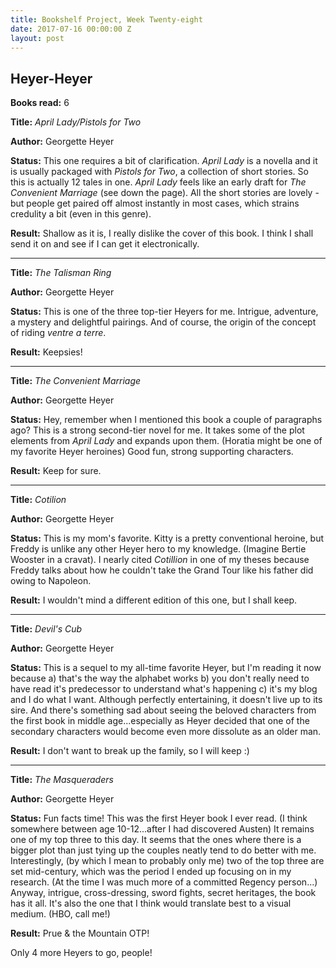 ```yaml
---
title: Bookshelf Project, Week Twenty-eight
date: 2017-07-16 00:00:00 Z
layout: post
---
```


## Heyer-Heyer

**Books read:** 6

**Title:** _April Lady/Pistols for Two_

**Author:** Georgette Heyer

**Status:** This one requires a bit of clarification. _April Lady_ is a novella and it is usually packaged with _Pistols for Two_, a collection of short stories. So this is actually 12 tales in one. _April Lady_ feels like an early draft for _The Convenient Marriage_ (see down the page). All the short stories are lovely -but people get paired off almost instantly in most cases, which strains credulity a bit (even in this genre).

**Result:** Shallow as it is, I really dislike the cover of this book. I think I shall send it on and see if I can get it electronically.

---
**Title:** _The Talisman Ring_

**Author:** Georgette Heyer

**Status:** This is one of the three top-tier Heyers for me. Intrigue, adventure, a mystery and delightful pairings. And of course, the origin of the concept of riding _ventre a terre_.

**Result:** Keepsies!

---
**Title:** _The Convenient Marriage_

**Author:** Georgette Heyer

**Status:** Hey, remember when I mentioned this book a couple of paragraphs ago? This is a strong second-tier novel for me. It takes some of the plot elements from _April Lady_ and expands upon them. (Horatia might be one of my favorite Heyer heroines) Good fun, strong supporting characters.

**Result:** Keep for sure.

---
**Title:** _Cotilion_

**Author:** Georgette Heyer

**Status:** This is my mom's favorite. Kitty is a pretty conventional heroine, but Freddy is unlike any other Heyer hero to my knowledge. (Imagine Bertie Wooster in a cravat). I nearly cited _Cotillion_ in one of my theses because Freddy talks about how he couldn't take the Grand Tour like his father did owing to Napoleon.

**Result:** I wouldn't mind a different edition of this one, but I shall keep.

---
**Title:** _Devil's Cub_

**Author:** Georgette Heyer

**Status:** This is a sequel to my all-time favorite Heyer, but I'm reading it now because a) that's the way the alphabet works b) you don't really need to have read it's predecessor to understand what's happening c) it's my blog and I do what I want. Although perfectly entertaining, it doesn't live up to its sire. And there's something sad about seeing the beloved characters from the first book in middle age...especially as Heyer decided that one of the secondary characters would become even more dissolute as an older man.

**Result:** I don't want to break up the family, so I will keep :)

---
**Title:** _The Masqueraders_

**Author:** Georgette Heyer

**Status:** Fun facts time! This was the first Heyer book I ever read. (I think somewhere between age 10-12...after I had discovered Austen) It remains one of my top three to this day. It seems that the ones where there is a bigger plot than just tying up the couples neatly tend to do better with me. Interestingly, (by which I mean to probably only me) two of the top three are set mid-century, which was the period I ended up focusing on in my research. (At the time I was much more of a committed Regency person...) Anyway, intrigue, cross-dressing, sword fights, secret heritages, the book has it all. It's also the one that I think would translate best to a visual medium. (HBO, call me!)

**Result:** Prue & the Mountain OTP!

Only 4 more Heyers to go, people!
